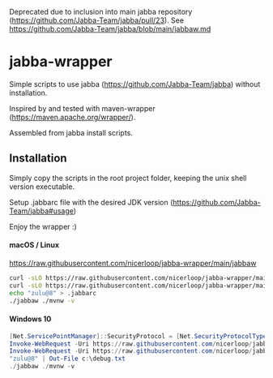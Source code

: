 Deprecated due to inclusion into main jabba repository (https://github.com/Jabba-Team/jabba/pull/23).
See https://github.com/Jabba-Team/jabba/blob/main/jabbaw.md

# jabba-wrapper

Simple scripts to use jabba (https://github.com/Jabba-Team/jabba) without installation.

Inspired by and tested with maven-wrapper (https://maven.apache.org/wrapper/).

Assembled from jabba install scripts.

## Installation

Simply copy the scripts in the root project folder, keeping the unix shell version executable.

Setup .jabbarc file with the desired JDK version (https://github.com/Jabba-Team/jabba#usage)

Enjoy the wrapper :)

#### macOS / Linux

https://raw.githubusercontent.com/nicerloop/jabba-wrapper/main/jabbaw


```sh
curl -sLO https://raw.githubusercontent.com/nicerloop/jabba-wrapper/main/jabbaw && chmod +x jabbaw
curl -sLO https://raw.githubusercontent.com/nicerloop/jabba-wrapper/main/jabbaw.ps1
echo "zulu@8" > .jabbarc
./jabbaw ./mvnw -v
```

#### Windows 10

```powershell
[Net.ServicePointManager]::SecurityProtocol = [Net.SecurityProtocolType]::Tls12
Invoke-WebRequest -Uri https://raw.githubusercontent.com/nicerloop/jabba-wrapper/main/jabbaw.ps1 -OutFile ./jabbaw.ps1
Invoke-WebRequest -Uri https://raw.githubusercontent.com/nicerloop/jabba-wrapper/main/jabbaw -OutFile ./jabbaw
"zulu@8" | Out-File c:\debug.txt
./jabbaw ./mvnw -v
```
